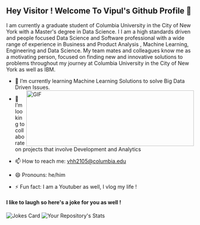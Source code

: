 ## Hey Visitor ! Welcome To Vipul's Github Profile 👋

I am currently a graduate student of Columbia University in the City of New York with a Master's degree in Data Science. I
I am a high standards driven and people focused Data Science and Software professional with a wide range of experience in Business and Product Analysis , Machine Learning, Engineering and Data Science. My team mates and colleagues know me as a motivating person, focused on finding new and innovative solutions to problems throughout my journey at Columbia University in the City of New York as well as IBM. 

- 🌱 I’m currently learning Machine Learning Solutions to solve Big Data Driven Issues.    <img align="right" alt="GIF" src="https://cdn.hashnode.com/res/hashnode/image/upload/v1625712344239/SPiu5KMZc.gif?auto=format,compress&gif-q=60&format=webm" width="450" height="150" />
  

- 👯 I’m looking to collaborate on projects that involve Development and Analytics

- 📫 How to reach me: vhh2105@columbia.edu
- 😄 Pronouns: he/him
- ⚡ Fun fact: I am a Youtuber as well, I vlog my life !

<!--
![Your Repository's Stats](https://github-readme-stats.vercel.app/api?username=virslaan&show_icons=true)
## 2. Most Used Languages
![Your Repository's Stats](https://github-readme-stats.vercel.app/api/top-langs/?username=virslaan&theme=blue-green)
## 3. Contributors Badge
![Your Repository's Stats](https://contrib.rocks/image?repo=virslaan/Python)
## 5. Profile Visitor Counter
![Profile View Counter](https://komarev.com/ghpvc/?username=virslaan)
### Repository Interaction Counter - HITS
![Hits](https://hitcounter.pythonanywhere.com/count/tag.svg?url=https://github.com/virslaan/Python)

-->
#### I like to laugh so here's a joke for you as well !

 ![Jokes Card](https://readme-jokes.vercel.app/api) ![Your Repository's Stats](https://github-readme-stats.vercel.app/api?username=virslaan&show_icons=true)
